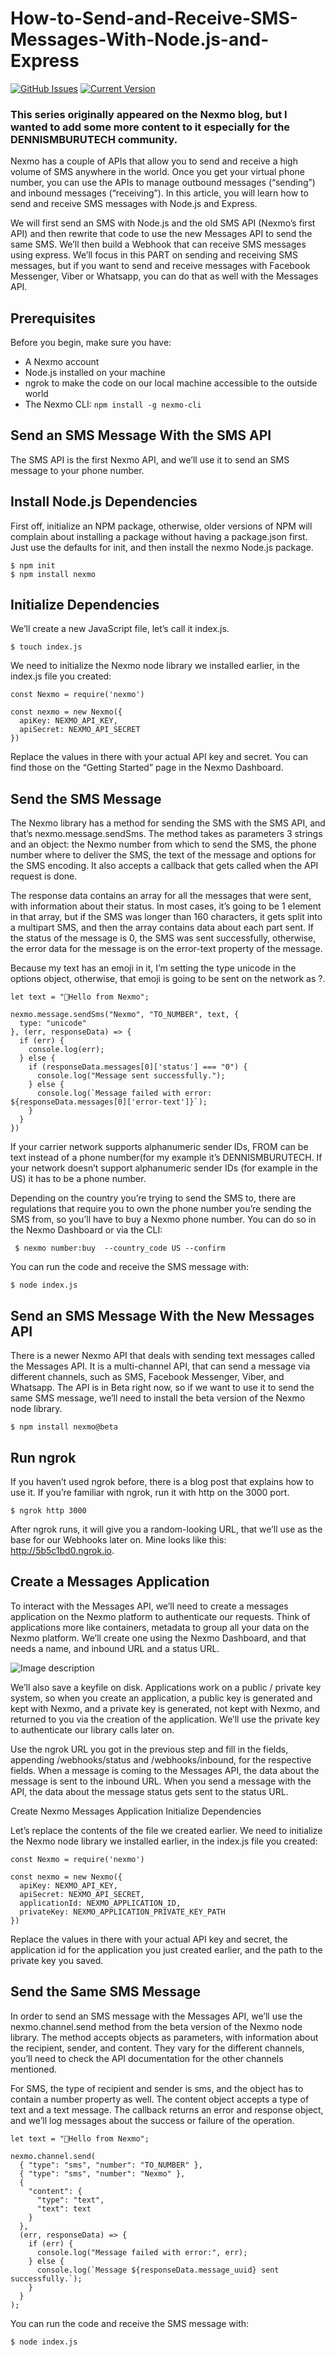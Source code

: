 # How-to-Send-and-Receive-SMS-Messages-With-Node.js-and-Express

[![GitHub Issues](https://img.shields.io/github/issues/IgorAntun/node-chat.svg)](https://github.com/dennis2018/How-to-Send-and-Receive-SMS-Messages-With-Node.js-and-Express/network/alerts) [![Current Version](https://img.shields.io/badge/version-1.0.7-green.svg)](https://github.com/IgorAntun/node-chat) 

### This series originally appeared on the Nexmo blog, but I wanted to add some more content to it especially for the DENNISMBURUTECH community.

Nexmo has a couple of APIs that allow you to send and receive a high volume of SMS anywhere in the world. Once you get your virtual phone number, you can use the APIs to manage outbound messages (“sending”) and inbound messages (“receiving”). In this article, you will learn how to send and receive SMS messages with Node.js and Express.

We will first send an SMS with Node.js and the old SMS API (Nexmo’s first API) and then rewrite that code to use the new Messages API to send the same SMS. We’ll then build a Webhook that can receive SMS messages using express. We’ll focus in this PART on sending and receiving SMS messages, but if you want to send and receive messages with Facebook Messenger, Viber or Whatsapp, you can do that as well with the Messages API.

## Prerequisites 
Before you begin, make sure you have:
- A Nexmo account
- Node.js installed on your machine
- ngrok to make the code on our local machine accessible to the outside world
- The Nexmo CLI: ``` npm install -g nexmo-cli ```

## Send an SMS Message With the SMS API

The SMS API is the first Nexmo API, and we’ll use it to send an SMS message to your phone number.

## Install Node.js Dependencies

First off, initialize an NPM package, otherwise, older versions of NPM will complain about installing a package without having a package.json first. Just use the defaults for init, and then install the nexmo Node.js package.

```
$ npm init
$ npm install nexmo

```

## Initialize Dependencies

We’ll create a new JavaScript file, let’s call it index.js.

```
$ touch index.js

```

We need to initialize the Nexmo node library we installed earlier, in the index.js file you created:

```
const Nexmo = require('nexmo')
 
const nexmo = new Nexmo({
  apiKey: NEXMO_API_KEY,
  apiSecret: NEXMO_API_SECRET
})
```

Replace the values in there with your actual API key and secret. You can find those on the “Getting Started” page in the Nexmo Dashboard.

## Send the SMS Message
The Nexmo library has a method for sending the SMS with the SMS API, and that’s nexmo.message.sendSms. The method takes as parameters 3 strings and an object: the Nexmo number from which to send the SMS, the phone number where to deliver the SMS, the text of the message and options for the SMS encoding. It also accepts a callback that gets called when the API request is done.

The response data contains an array for all the messages that were sent, with information about their status. In most cases, it’s going to be 1 element in that array, but if the SMS was longer than 160 characters, it gets split into a multipart SMS, and then the array contains data about each part sent. If the status of the message is 0, the SMS was sent successfully, otherwise, the error data for the message is on the error-text property of the message.

Because my text has an emoji in it, I’m setting the type unicode in the options object, otherwise, that emoji is going to be sent on the network as ?.

```
let text = "👋Hello from Nexmo";
 
nexmo.message.sendSms("Nexmo", "TO_NUMBER", text, {
  type: "unicode"
}, (err, responseData) => {
  if (err) {
    console.log(err);
  } else {
    if (responseData.messages[0]['status'] === "0") {
      console.log("Message sent successfully.");
    } else {
      console.log(`Message failed with error: ${responseData.messages[0]['error-text']}`);
    }
  }
})

```

If your carrier network supports alphanumeric sender IDs, FROM can be text instead of a phone number(for my example it’s DENNISMBURUTECH. If your network doesn’t support alphanumeric sender IDs (for example in the US) it has to be a phone number.

Depending on the country you’re trying to send the SMS to, there are regulations that require you to own the phone number you’re sending the SMS from, so you’ll have to buy a Nexmo phone number. You can do so in the Nexmo Dashboard or via the CLI:

```
 $ nexmo number:buy  --country_code US --confirm
```

You can run the code and receive the SMS message with:

```
$ node index.js
```

## Send an SMS Message With the New Messages API

There is a newer Nexmo API that deals with sending text messages called the Messages API. It is a multi-channel API, that can send a message via different channels, such as SMS, Facebook Messenger, Viber, and Whatsapp. The API is in Beta right now, so if we want to use it to send the same SMS message, we’ll need to install the beta version of the Nexmo node library.

```
$ npm install nexmo@beta
```

## Run ngrok

If you haven’t used ngrok before, there is a blog post that explains how to use it. If you’re familiar with ngrok, run it with http on the 3000 port.


```
$ ngrok http 3000
```

After ngrok runs, it will give you a random-looking URL, that we’ll use as the base for our Webhooks later on. Mine looks like this: http://5b5c1bd0.ngrok.io.

## Create a Messages Application

To interact with the Messages API, we’ll need to create a messages application on the Nexmo platform to authenticate our requests. Think of applications more like containers, metadata to group all your data on the Nexmo platform. We’ll create one using the Nexmo Dashboard, and that needs a name, and inbound URL and a status URL.

![Image description](https://res.cloudinary.com/practicaldev/image/fetch/s--m2AtfgAK--/c_limit%2Cf_auto%2Cfl_progressive%2Cq_66%2Cw_880/https://www.nexmo.com/wp-content/uploads/2019/09/create-messages-application.gif)


We’ll also save a keyfile on disk. Applications work on a public / private key system, so when you create an application, a public key is generated and kept with Nexmo, and a private key is generated, not kept with Nexmo, and returned to you via the creation of the application. We’ll use the private key to authenticate our library calls later on.

Use the ngrok URL you got in the previous step and fill in the fields, appending /webhooks/status and /webhooks/inbound, for the respective fields. When a message is coming to the Messages API, the data about the message is sent to the inbound URL. When you send a message with the API, the data about the message status gets sent to the status URL.

Create Nexmo Messages Application
Initialize Dependencies

Let’s replace the contents of the file we created earlier. We need to initialize the Nexmo node library we installed earlier, in the index.js file you created:

```
const Nexmo = require('nexmo')

const nexmo = new Nexmo({
  apiKey: NEXMO_API_KEY,
  apiSecret: NEXMO_API_SECRET,
  applicationId: NEXMO_APPLICATION_ID,
  privateKey: NEXMO_APPLICATION_PRIVATE_KEY_PATH
})
```

Replace the values in there with your actual API key and secret, the application id for the application you just created earlier, and the path to the private key you saved.


## Send the Same SMS Message

In order to send an SMS message with the Messages API, we’ll use the nexmo.channel.send method from the beta version of the Nexmo node library. The method accepts objects as parameters, with information about the recipient, sender, and content. They vary for the different channels, you’ll need to check the API documentation for the other channels mentioned.

For SMS, the type of recipient and sender is sms, and the object has to contain a number property as well. The content object accepts a type of text and a text message. The callback returns an error and response object, and we’ll log messages about the success or failure of the operation.

```
let text = "👋Hello from Nexmo";
 
nexmo.channel.send(
  { "type": "sms", "number": "TO_NUMBER" },
  { "type": "sms", "number": "Nexmo" },
  {
    "content": {
      "type": "text",
      "text": text
    }
  },
  (err, responseData) => {
    if (err) {
      console.log("Message failed with error:", err);
    } else {
      console.log(`Message ${responseData.message_uuid} sent successfully.`);
    }
  }
);
```

You can run the code and receive the SMS message with:


```	
$ node index.js
```
